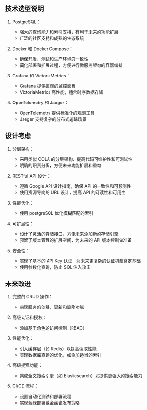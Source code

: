 ## 技术选型说明

1. PostgreSQL：
    - 强大的查询能力和索引支持，有利于未来的功能扩展
    - 广泛的社区支持和成熟的生态系统

2. Docker 和 Docker Compose：
    - 确保开发、测试和生产环境的一致性
    - 简化部署和扩展过程，方便进行微服务架构的容器编排

3. Grafana 和 VictoriaMetrics：
    - Grafana 提供直观的监控面板
    - VictoriaMetrics 高性能，适合时序数据存储

4. OpenTelemetry 和 Jaeger：
    - OpenTelemetry 提供标准化的观测工具
    - Jaeger 支持复杂的分布式追踪场景

## 设计考虑

1. 分层架构：
	- 采用类似 COLA 的分层架构，提高代码可维护性和可测试性
	- 明确的职责分离，方便未来功能扩展和重构

2. RESTful API 设计：
	- 遵循 Google API 设计指南，确保 API 的一致性和可预测性
	- 使用资源导向的 URL 设计，提高 API 的可读性和可用性

3. 性能优化：
	- 使用 postgreSQL 优化模糊匹配的索引

4. 可扩展性：
	- 设计了灵活的存储接口，方便未来添加新的存储引擎
	- 预留了版本管理的扩展空间，为未来的 API 版本控制做准备

5. 安全性：
	- 实现了基本的 API Key 认证，为未来更复杂的认证机制奠定基础
	- 使用参数化查询，防止 SQL 注入攻击

## 未来改进

1. 完整的 CRUD 操作：
	- 实现服务的创建、更新和删除功能

2. 高级认证和授权：
	- 添加基于角色的访问控制（RBAC）

3. 性能优化：
	- 引入缓存层（如 Redis）以提高读取性能
	- 实现数据库查询的优化，如添加适当的索引

4. 高级搜索功能：
	- 集成全文搜索引擎（如 Elasticsearch）以提供更强大的搜索能力

5. CI/CD 流程：
	- 设置自动化测试和部署流程
	- 实现蓝绿部署或金丝雀发布策略

